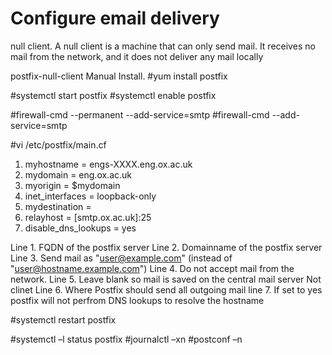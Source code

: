 # Configure email delivery

null client. A null client is a machine that can only send mail. It receives no mail from the network, and it does not deliver any mail locally

postfix-null-client Manual Install.
#yum install postfix

#systemctl start postfix
#systemctl enable postfix

#firewall-cmd --permanent --add-service=smtp
#firewall-cmd --add-service=smtp

#vi /etc/postfix/main.cf

1. myhostname = engs-XXXX.eng.ox.ac.uk 
2. mydomain = eng.ox.ac.uk 
3. myorigin = $mydomain 
4. inet_interfaces = loopback-only 
5. mydestination = 
6. relayhost = [smtp.ox.ac.uk]:25
7. disable_dns_lookups = yes

Line 1. FQDN of the postfix server
Line 2. Domainname of the postfix server
Line 3. Send mail as "user@example.com" (instead of "user@hostname.example.com")
Line 4. Do not accept mail from the network.
Line 5. Leave blank so mail is saved on the central mail server Not clinet
Line 6. Where Postfix should send all outgoing mail
line 7. If set to yes postfix will not perfrom DNS lookups to resolve the hostname

#systemctl restart postfix


#systemctl –l status postfix
#journalctl –xn
#postconf –n
